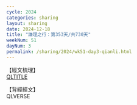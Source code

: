 ```yaml
---
cycle: 2024
categories: sharing
layout: sharing
date: 2024-12-18
title: "謙理之行：第353天/共730天"
weekNum: 51
dayNum: 3
permalink: /sharing/2024/wk51-day3-qianli.html
---
```

【經文梳理】  
[QLTITLE](QLLINK)

【背經經文】  
QLVERSE
